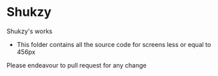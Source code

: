 # Shukzy
Shukzy's works

* This folder contains all the source code for screens less or equal to 456px

Please endeavour to pull request for any change